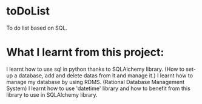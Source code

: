 # toDoList
To do list based on SQL.
# What I learnt from this project:
 I learnt how to use sql in python thanks to SQLAlchemy library. (How to set-up a database, add and delete datas from it and manage it.)
 I learnt how to manage my database by using RDMS. (Rational Database Management System)
 I learnt how to use 'datetime' library and how to benefit from this library to use in SQLAlchemy library.
